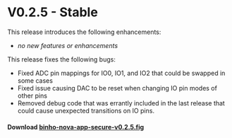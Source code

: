 # V0.2.5 - Stable

This release introduces the following enhancements:

* _no new features or enhancements_

This release fixes the following bugs:

* Fixed ADC pin mappings for IO0, IO1, and IO2 that could be swapped in some cases
* Fixed issue causing DAC to be reset when changing IO pin modes of other pins
* Removed debug code that was errantly included in the last release that could cause unexpected transitions on IO pins.

#### Download [binho-nova-app-secure-v0.2.5.fig](https://cdn.binho.io/fw/nova/0.2.5/binho-nova-app-secure-v0.2.5.fig)

